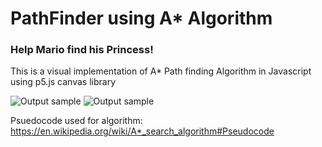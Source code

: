 # PathFinder using A* Algorithm

### Help Mario find his Princess!

This is a visual implementation of A* Path finding Algorithm in Javascript using p5.js canvas library 

![Output sample](https://github.com/hrithikkothari1234/raw/master/example2.gif)
![Output sample](https://github.com/hrithikkothari1234/raw/master/example1.gif)

Psuedocode used for algorithm: https://en.wikipedia.org/wiki/A*_search_algorithm#Pseudocode